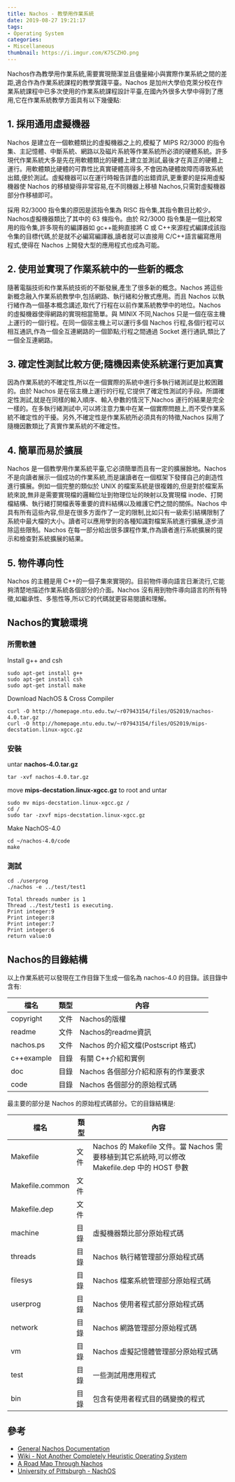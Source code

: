 ```yaml
---
title: Nachos - 教學用作業系統
date: 2019-08-27 19:21:17
tags:
- Operating System
categories:
- Miscellaneous
thumbnail: https://i.imgur.com/K75CZHO.png
---
```



Nachos作為教學用作業系統,需要實現簡潔並且儘量縮小與實際作業系統之間的差距,適合作為作業系統課程的教學實踐平臺。Nachos 是加州大學伯克萊分校在作業系統課程中已多次使用的作業系統課程設計平臺,在國內外很多大學中得到了應用,它在作業系統教學方面具有以下幾優點:

## 1. 採用通用虛擬機器

Nachos 是建立在一個軟體類比的虛擬機器之上的,模擬了 MIPS R2/3000 的指令集、主記憶體、中斷系統、網路以及磁片系統等作業系統所必須的硬體系統。許多現代作業系統大多是先在用軟體類比的硬體上建立並測試,最後才在真正的硬體上運行。用軟體類比硬體的可靠性比真實硬體高得多,不會因為硬體故障而導致系統出錯,便於測試。虛擬機器可以在運行時報告詳盡的出錯資訊,更重要的是採用虛擬機器使 Nachos 的移植變得非常容易,在不同機器上移植 Nachos,只需對虛擬機器部分作移植即可。

採用 R2/3000 指令集的原因是該指令集為 RISC 指令集,其指令數目比較少。Nachos虛擬機器類比了其中的 63 條指令。由於 R2/3000 指令集是一個比較常用的指令集,許多現有的編譯器如 gc++能夠直接將 C 或 C++來源程式編譯成該指令集的目標代碼,於是就不必編寫編譯器,讀者就可以直接用 C/C++語言編寫應用程式,使得在 Nachos 上開發大型的應用程式也成為可能。

## 2. 使用並實現了作業系統中的一些新的概念

隨著電腦技術和作業系統技術的不斷發展,產生了很多新的概念。Nachos 將這些新概念融入作業系統教學中,包括網路、執行緒和分散式應用。而且 Nachos 以執行緒作為一個基本概念講述,取代了行程在以前作業系統教學中的地位。Nachos 的虛擬機器使得網路的實現相當簡單。與 MINIX 不同,Nachos 只是一個在宿主機上運行的一個行程。在同一個宿主機上可以運行多個 Nachos 行程,各個行程可以相互通訊,作為一個全互連網路的一個節點;行程之間通過 Socket 進行通訊,類比了一個全互連網路。

<!-- more -->

## 3. 確定性測試比較方便;隨機因素使系統運行更加真實

因為作業系統的不確定性,所以在一個實際的系統中進行多執行緒測試是比較困難的。由於 Nachos 是在宿主機上運行的行程,它提供了確定性測試的手段。所謂確定性測試,就是在同樣的輸入順序、輸入參數的情況下,Nachos 運行的結果是完全一樣的。在多執行緒測試中,可以將注意力集中在某一個實際問題上,而不受作業系統不確定性的干擾。另外,不確定性是作業系統所必須具有的特徵,Nachos 採用了隨機因數類比了真實作業系統的不確定性。

## 4. 簡單而易於擴展

Nachos 是一個教學用作業系統平臺,它必須簡單而且有一定的擴展餘地。Nachos 不是向讀者展示一個成功的作業系統,而是讓讀者在一個框架下發揮自己的創造性進行擴展。例如一個完整的類似於 UNIX 的檔案系統是很複雜的,但是對於檔案系統來說,無非是需要實現檔的邏輯位址到物理位址的映射以及實現檔 inode、打開檔結構、執行緒打開檔表等重要的資料結構以及維護它們之間的關係。Nachos 中具有所有這些內容,但是在很多方面作了一定的限制,比如只有一級索引結構限制了系統中最大檔的大小。讀者可以應用學到的各種知識對檔案系統進行擴展,逐步消除這些限制。Nachos 在每一部分給出很多課程作業,作為讀者進行系統擴展的提示和檢查對系統擴展的結果。

## 5. 物件導向性

Nachos 的主體是用 C++的一個子集來實現的。目前物件導向語言日漸流行,它能夠清楚地描述作業系統各個部分的介面。Nachos 沒有用到物件導向語言的所有特徵,如繼承性、多態性等,所以它的代碼就更容易閱讀和理解。


## Nachos的實驗環境


### 所需軟體 

Install g++ and csh
```shell=
sudo apt-get install g++
sudo apt-get install csh
sudo apt-get install make
```

Download NachOS & Cross Compiler
```shell=
curl -O http://homepage.ntu.edu.tw/~r07943154/files/OS2019/nachos-4.0.tar.gz
curl -O http://homepage.ntu.edu.tw/~r07943154/files/OS2019/mips-decstation.linux-xgcc.gz
```



### 安裝

untar **nachos-4.0.tar.gz**

```shell=
tar -xvf nachos-4.0.tar.gz
```

move **mips-decstation.linux-xgcc.gz** to root and untar

```shell=
sudo mv mips-decstation.linux-xgcc.gz /
cd /
sudo tar -zxvf mips-decstation.linux-xgcc.gz
```


Make NachOS-4.0
```shell=
cd ~/nachos-4.0/code
make
```



### 測試

```shell=
cd ./userprog
./nachos -e ../test/test1
```


```
Total threads number is 1
Thread ../test/test1 is executing.
Print integer:9
Print integer:8
Print integer:7
Print integer:6
return value:0
```

## Nachos的目錄結構

以上作業系統可以發現在工作目錄下生成一個名為 nachos-4.0 的目錄。該目錄中含有:

| 檔名 | 類型 | 內容 |
|---|---|---|
|copyright|文件|Nachos的版權|
|readme|文件|Nachos的readme資訊|
|nachos.ps|文件|Nachos 的介紹文檔(Postscript 格式)|
|c++example|目錄|有關 C++介紹和實例|
|doc|目錄|Nachos 各個部分介紹和原有的作業要求|
|code|目錄|Nachos 各個部分的原始程式碼|


最主要的部分是 Nachos 的原始程式碼部分。它的目錄結構是:

| 檔名 | 類型 | 內容 |
|---|---|---|
|Makefile|文件|Nachos 的 Makefile 文件。當 Nachos 需要移植到其它系統時,可以修改 Makefile.dep 中的 HOST 參數|
|Makefile.common|文件| |
|Makefile.dep|文件| |
|machine|目錄|虛擬機器類比部分原始程式碼|
|threads|目錄|Nachos 執行緒管理部分原始程式碼|
|filesys|目錄|Nachos 檔案系統管理部分原始程式碼|
|userprog|目錄|Nachos 使用者程式部分原始程式碼|
|network|目錄|Nachos 網路管理部分原始程式碼|
|vm|目錄|Nachos 虛擬記憶體管理部分原始程式碼|
|test|目錄|一些測試用應用程式|
|bin|目錄|包含有使用者程式目的碼變換的程式|





## 參考

* [General Nachos Documentation](https://homes.cs.washington.edu/~tom/nachos/)
* [Wiki - Not Another Completely Heuristic Operating System](https://en.wikipedia.org/wiki/Not_Another_Completely_Heuristic_Operating_System)
* [A Road Map Through Nachos](https://users.cs.duke.edu/~narten/110/nachos/main/main.html)
* [University of Pittsburgh - NachOS](https://people.cs.pitt.edu/~manas/courses/CS1550/nachos.htm)